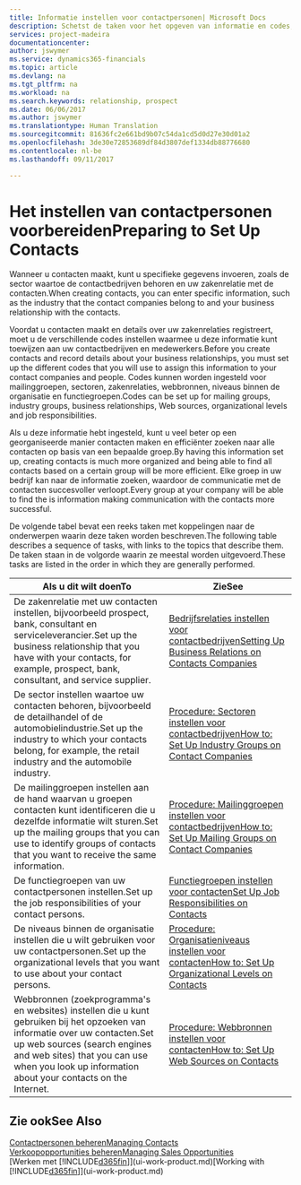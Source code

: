 ```yaml
---
title: Informatie instellen voor contactpersonen| Microsoft Docs
description: Schetst de taken voor het opgeven van informatie en codes, bijvoorbeeld over sectorgroepen en zakenrelaties, voordat u contactpersonen instelt.
services: project-madeira
documentationcenter: 
author: jswymer
ms.service: dynamics365-financials
ms.topic: article
ms.devlang: na
ms.tgt_pltfrm: na
ms.workload: na
ms.search.keywords: relationship, prospect
ms.date: 06/06/2017
ms.author: jswymer
ms.translationtype: Human Translation
ms.sourcegitcommit: 81636fc2e661bd9b07c54da1cd5d0d27e30d01a2
ms.openlocfilehash: 3de30e72853689df84d3807def1334db88776680
ms.contentlocale: nl-be
ms.lasthandoff: 09/11/2017

---
```

# <a name="preparing-to-set-up-contacts"></a><span data-ttu-id="bf461-103">Het instellen van contactpersonen voorbereiden</span><span class="sxs-lookup"><span data-stu-id="bf461-103">Preparing to Set Up Contacts</span></span>
<span data-ttu-id="bf461-104">Wanneer u contacten maakt, kunt u specifieke gegevens invoeren, zoals de sector waartoe de contactbedrijven behoren en uw zakenrelatie met de contacten.</span><span class="sxs-lookup"><span data-stu-id="bf461-104">When creating contacts, you can enter specific information, such as the industry that the contact companies belong to and your business relationship with the contacts.</span></span>

<span data-ttu-id="bf461-105">Voordat u contacten maakt en details over uw zakenrelaties registreert, moet u de verschillende codes instellen waarmee u deze informatie kunt toewijzen aan uw contactbedrijven en medewerkers.</span><span class="sxs-lookup"><span data-stu-id="bf461-105">Before you create contacts and record details about your business relationships, you must set up the different codes that you will use to assign this information to your contact companies and people.</span></span> <span data-ttu-id="bf461-106">Codes kunnen worden ingesteld voor mailinggroepen, sectoren, zakenrelaties, webbronnen, niveaus binnen de organisatie en functiegroepen.</span><span class="sxs-lookup"><span data-stu-id="bf461-106">Codes can be set up for mailing groups, industry groups, business relationships, Web sources, organizational levels and job responsibilities.</span></span>

<span data-ttu-id="bf461-107">Als u deze informatie hebt ingesteld, kunt u veel beter op een georganiseerde manier contacten maken en efficiënter zoeken naar alle contacten op basis van een bepaalde groep.</span><span class="sxs-lookup"><span data-stu-id="bf461-107">By having this information set up, creating contacts is much more organized and being able to find all contacts based on a certain group will be more efficient.</span></span> <span data-ttu-id="bf461-108">Elke groep in uw bedrijf kan naar de informatie zoeken, waardoor de communicatie met de contacten succesvoller verloopt.</span><span class="sxs-lookup"><span data-stu-id="bf461-108">Every group at your company will be able to find the is information making communication with the contacts more successful.</span></span>

<span data-ttu-id="bf461-109">De volgende tabel bevat een reeks taken met koppelingen naar de onderwerpen waarin deze taken worden beschreven.</span><span class="sxs-lookup"><span data-stu-id="bf461-109">The following table describes a sequence of tasks, with links to the topics that describe them.</span></span> <span data-ttu-id="bf461-110">De taken staan in de volgorde waarin ze meestal worden uitgevoerd.</span><span class="sxs-lookup"><span data-stu-id="bf461-110">These tasks are listed in the order in which they are generally performed.</span></span>

| <span data-ttu-id="bf461-111">Als u dit wilt doen</span><span class="sxs-lookup"><span data-stu-id="bf461-111">To</span></span> | <span data-ttu-id="bf461-112">Zie</span><span class="sxs-lookup"><span data-stu-id="bf461-112">See</span></span> |
| --- | --- |
| <span data-ttu-id="bf461-113">De zakenrelatie met uw contacten instellen, bijvoorbeeld prospect, bank, consultant en serviceleverancier.</span><span class="sxs-lookup"><span data-stu-id="bf461-113">Set up the business relationship that you have with your contacts, for example, prospect, bank, consultant, and service supplier.</span></span> |[<span data-ttu-id="bf461-114">Bedrijfsrelaties instellen voor contactbedrijven</span><span class="sxs-lookup"><span data-stu-id="bf461-114">Setting Up Business Relations on Contacts Companies</span></span>](marketing-business-relations.md) |
| <span data-ttu-id="bf461-115">De sector instellen waartoe uw contacten behoren, bijvoorbeeld de detailhandel of de automobielindustrie.</span><span class="sxs-lookup"><span data-stu-id="bf461-115">Set up the industry to which your contacts belong, for example, the retail industry and the automobile industry.</span></span> |[<span data-ttu-id="bf461-116">Procedure: Sectoren instellen voor contactbedrijven</span><span class="sxs-lookup"><span data-stu-id="bf461-116">How to: Set Up Industry Groups on Contact Companies</span></span>](marketing-industry-groups.md) |
| <span data-ttu-id="bf461-117">De mailinggroepen instellen aan de hand waarvan u groepen contacten kunt identificeren die u dezelfde informatie wilt sturen.</span><span class="sxs-lookup"><span data-stu-id="bf461-117">Set up the mailing groups that you can use to identify groups of contacts that you want to receive the same information.</span></span> |[<span data-ttu-id="bf461-118">Procedure: Mailinggroepen instellen voor contactbedrijven</span><span class="sxs-lookup"><span data-stu-id="bf461-118">How to: Set Up Mailing Groups on Contact Companies</span></span>](marketing-mailing-groups.md) |
| <span data-ttu-id="bf461-119">De functiegroepen van uw contactpersonen instellen.</span><span class="sxs-lookup"><span data-stu-id="bf461-119">Set up the job responsibilities of your contact persons.</span></span> |[<span data-ttu-id="bf461-120">Functiegroepen instellen voor contacten</span><span class="sxs-lookup"><span data-stu-id="bf461-120">Set Up Job Responsibilities on Contacts</span></span>](marketing-job-responsibilities.md) |
| <span data-ttu-id="bf461-121">De niveaus binnen de organisatie instellen die u wilt gebruiken voor uw contactpersonen.</span><span class="sxs-lookup"><span data-stu-id="bf461-121">Set up the organizational levels that you want to use about your contact persons.</span></span> |[<span data-ttu-id="bf461-122">Procedure: Organisatieniveaus instellen voor contacten</span><span class="sxs-lookup"><span data-stu-id="bf461-122">How to: Set Up Organizational Levels on Contacts</span></span>](marketing-organizational-levels.md) |
| <span data-ttu-id="bf461-123">Webbronnen (zoekprogramma's en websites) instellen die u kunt gebruiken bij het opzoeken van informatie over uw contacten.</span><span class="sxs-lookup"><span data-stu-id="bf461-123">Set up web sources (search engines and web sites) that you can use when you look up information about your contacts on the Internet.</span></span> |[<span data-ttu-id="bf461-124">Procedure: Webbronnen instellen voor contacten</span><span class="sxs-lookup"><span data-stu-id="bf461-124">How to: Set Up Web Sources on Contacts</span></span>](marketing-web-sources.md) |

## <a name="see-also"></a><span data-ttu-id="bf461-125">Zie ook</span><span class="sxs-lookup"><span data-stu-id="bf461-125">See Also</span></span>
[<span data-ttu-id="bf461-126">Contactpersonen beheren</span><span class="sxs-lookup"><span data-stu-id="bf461-126">Managing Contacts</span></span>](marketing-contacts.md)  
[<span data-ttu-id="bf461-127">Verkoopopportunities beheren</span><span class="sxs-lookup"><span data-stu-id="bf461-127">Managing Sales Opportunities</span></span>](marketing-manage-sales-opportunities.md)  
<span data-ttu-id="bf461-128">[Werken met [!INCLUDE[d365fin](includes/d365fin_md.md)]](ui-work-product.md)</span><span class="sxs-lookup"><span data-stu-id="bf461-128">[Working with [!INCLUDE[d365fin](includes/d365fin_md.md)]](ui-work-product.md)</span></span>

